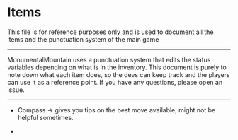 # Items
This file is for reference purposes only and is used to document all the items and the punctuation system of the main game

---

MonumentalMountain uses a punctuation system that edits the status variables depending on what is in the inventory. This document is purely to note down what each item does, so the devs can keep track and the players can use it as a reference point. If you have any 
questions, please open an issue.

---

* Compass -> gives you tips on the best move available, might not be helpful sometimes.
- 